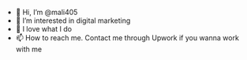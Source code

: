 - 👋 Hi, I’m @mali405
- 👀 I’m interested in digital marketing
- 🌱 I love what I do
- 📫 How to reach me. Contact me through Upwork if you wanna work with me

<!---
mali405/mali405 is a ✨ special ✨ repository because its `README.md` (this file) appears on your GitHub profile.
You can click the Preview link to take a look at your changes.
--->
